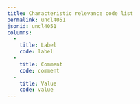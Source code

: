 ```yaml
---
title: Characteristic relevance code list
permalink: uncl4051
jsonid: uncl4051
columns:
  - 
    title: Label
    code: label
  - 
    title: Comment
    code: comment
  - 
    title: Value
    code: value
---
```


